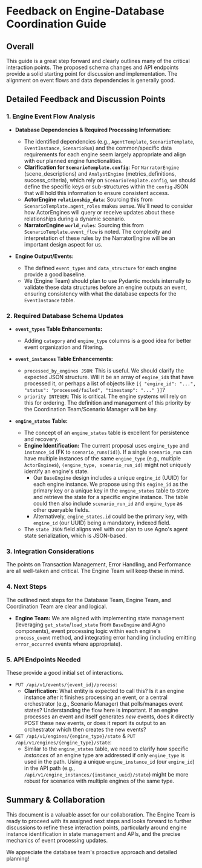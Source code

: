 # Feedback on Engine-Database Coordination Guide

## Overall
This guide is a great step forward and clearly outlines many of the critical interaction points. The proposed schema changes and API endpoints provide a solid starting point for discussion and implementation. The alignment on event flows and data dependencies is generally good.

## Detailed Feedback and Discussion Points

### 1. Engine Event Flow Analysis

* **Database Dependencies & Required Processing Information:**
    * The identified dependencies (e.g., `AgentTemplate`, `ScenarioTemplate`, `EventInstance`, `ScenarioRun`) and the common/specific data requirements for each engine seem largely appropriate and align with our planned engine functionalities.
    * **Clarification for `ScenarioTemplate.config`:** For `NarratorEngine` (scene\_descriptions) and `AnalystEngine` (metrics\_definitions, success\_criteria), which rely on `ScenarioTemplate.config`, we should define the specific keys or sub-structures within the `config` JSON that will hold this information to ensure consistent access.
    * **ActorEngine `relationship_data`**: Sourcing this from `ScenarioTemplate.agent_roles` makes sense. We'll need to consider how ActorEngines will query or receive updates about these relationships during a dynamic scenario.
    * **NarratorEngine `world_rules`**: Sourcing this from `ScenarioTemplate.event_flow` is noted. The complexity and interpretation of these rules by the NarratorEngine will be an important design aspect for us.

* **Engine Output/Events:**
    * The defined `event_types` and `data_structure` for each engine provide a good baseline.
    * We (Engine Team) should plan to use Pydantic models internally to validate these data structures before an engine outputs an event, ensuring consistency with what the database expects for the `EventInstance` table.

### 2. Required Database Schema Updates

* **`event_types` Table Enhancements:**
    * Adding `category` and `engine_type` columns is a good idea for better event organization and filtering.

* **`event_instances` Table Enhancements:**
    * `processed_by_engines JSON`: This is useful. We should clarify the expected JSON structure. Will it be an array of `engine_id`s that have processed it, or perhaps a list of objects like `[{ "engine_id": "...", "status": "processed/failed", "timestamp": "..." }]`?
    * `priority INTEGER`: This is critical. The engine systems will rely on this for ordering. The definition and management of this priority by the Coordination Team/Scenario Manager will be key.

* **`engine_states` Table:**
    * The concept of an `engine_states` table is excellent for persistence and recovery.
    * **Engine Identification:** The current proposal uses `engine_type` and `instance_id` (FK to `scenario_runs(id)`). If a single `scenario_run` can have multiple instances of the same `engine_type` (e.g., multiple `ActorEngine`s), `(engine_type, scenario_run_id)` might not uniquely identify an engine's state.
        * Our `BaseEngine` design includes a unique `engine_id` (UUID) for each engine instance. We propose using this `engine_id` as the primary key or a unique key in the `engine_states` table to store and retrieve the state for a specific engine instance. The table could then also include `scenario_run_id` and `engine_type` as other queryable fields.
        * Alternatively, `engine_states.id` could be the primary key, with `engine_id` (our UUID) being a mandatory, indexed field.
    * The `state JSON` field aligns well with our plan to use Agno's agent state serialization, which is JSON-based.

### 3. Integration Considerations
The points on Transaction Management, Error Handling, and Performance are all well-taken and critical. The Engine Team will keep these in mind.

### 4. Next Steps
The outlined next steps for the Database Team, Engine Team, and Coordination Team are clear and logical.
* **Engine Team:** We are aligned with implementing state management (leveraging `get_state`/`load_state` from `BaseEngine` and Agno components), event processing logic within each engine's `process_event` method, and integrating error handling (including emitting `error_occurred` events where appropriate).

### 5. API Endpoints Needed
These provide a good initial set of interactions.
* `PUT /api/v1/events/{event_id}/process`:
    * **Clarification:** What entity is expected to call this? Is it an engine instance after it finishes processing an event, or a central orchestrator (e.g., Scenario Manager) that polls/manages event states? Understanding the flow here is important. If an engine processes an event and itself generates *new* events, does it directly POST these new events, or does it report its output to an orchestrator which then creates the new events?
* `GET /api/v1/engines/{engine_type}/state` & `PUT /api/v1/engines/{engine_type}/state`:
    * Similar to the `engine_states` table, we need to clarify how specific *instances* of an engine type are addressed if only `engine_type` is used in the path. Using a unique `engine_instance_id` (our `engine_id`) in the API path (e.g., `/api/v1/engine_instances/{instance_uuid}/state`) might be more robust for scenarios with multiple engines of the same type.

## Summary & Collaboration
This document is a valuable asset for our collaboration. The Engine Team is ready to proceed with its assigned next steps and looks forward to further discussions to refine these interaction points, particularly around engine instance identification in state management and APIs, and the precise mechanics of event processing updates.

We appreciate the database team's proactive approach and detailed planning!